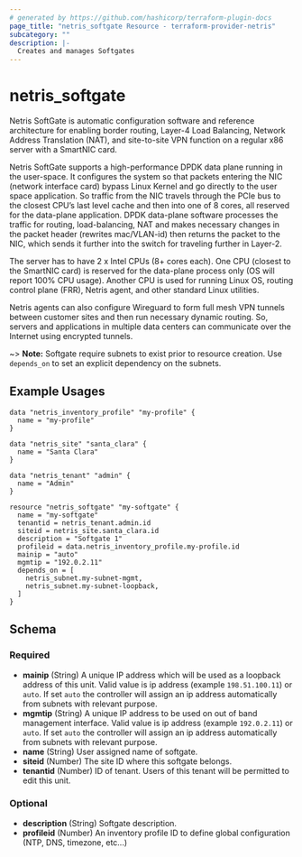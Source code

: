```yaml
---
# generated by https://github.com/hashicorp/terraform-plugin-docs
page_title: "netris_softgate Resource - terraform-provider-netris"
subcategory: ""
description: |-
  Creates and manages Softgates
---
```


# netris_softgate

Netris SoftGate is automatic configuration software and reference architecture for enabling border routing, Layer-4 Load Balancing, Network Address Translation (NAT), and site-to-site VPN function on a regular x86 server with a SmartNIC card.

Netris SoftGate supports a high-performance DPDK data plane running in the user-space. It configures the system so that packets entering the NIC (network interface card) bypass Linux Kernel and go directly to the user space application. So traffic from the NIC travels through the PCIe bus to the closest CPU’s last level cache and then into one of 8 cores, all reserved for the data-plane application. DPDK data-plane software processes the traffic for routing, load-balancing, NAT and makes necessary changes in the packet header (rewrites mac/VLAN-id) then returns the packet to the NIC, which sends it further into the switch for traveling further in Layer-2.

The server has to have 2 x Intel CPUs (8+ cores each). One CPU (closest to the SmartNIC card) is reserved for the data-plane process only (OS will report 100% CPU usage). Another CPU is used for running Linux OS, routing control plane (FRR), Netris agent, and other standard Linux utilities.

Netris agents can also configure Wireguard to form full mesh VPN tunnels between customer sites and then run necessary dynamic routing. So, servers and applications in multiple data centers can communicate over the Internet using encrypted tunnels.

~> **Note:** Softgate require subnets to exist prior to resource creation. Use `depends_on` to set an explicit dependency on the subnets.

## Example Usages

```hcl
data "netris_inventory_profile" "my-profile" {
  name = "my-profile"
}

data "netris_site" "santa_clara" {
  name = "Santa Clara"
}

data "netris_tenant" "admin" {
  name = "Admin"
}

resource "netris_softgate" "my-softgate" {
  name = "my-softgate"
  tenantid = netris_tenant.admin.id
  siteid = netris_site.santa_clara.id
  description = "Softgate 1"
  profileid = data.netris_inventory_profile.my-profile.id
  mainip = "auto"
  mgmtip = "192.0.2.11"
  depends_on = [
    netris_subnet.my-subnet-mgmt,
    netris_subnet.my-subnet-loopback,
  ]
}

```


<!-- schema generated by tfplugindocs -->
## Schema

### Required

- **mainip** (String) A unique IP address which will be used as a loopback address of this unit. Valid value is ip address (example `198.51.100.11`) or `auto`. If set `auto` the controller will assign an ip address automatically from subnets with relevant purpose.
- **mgmtip** (String) A unique IP address to be used on out of band management interface. Valid value is ip address (example `192.0.2.11`) or `auto`. If set `auto` the controller will assign an ip address automatically from subnets with relevant purpose.
- **name** (String) User assigned name of softgate.
- **siteid** (Number) The site ID where this softgate belongs.
- **tenantid** (Number) ID of tenant. Users of this tenant will be permitted to edit this unit.

### Optional

- **description** (String) Softgate description.
- **profileid** (Number) An inventory profile ID to define global configuration (NTP, DNS, timezone, etc...)


